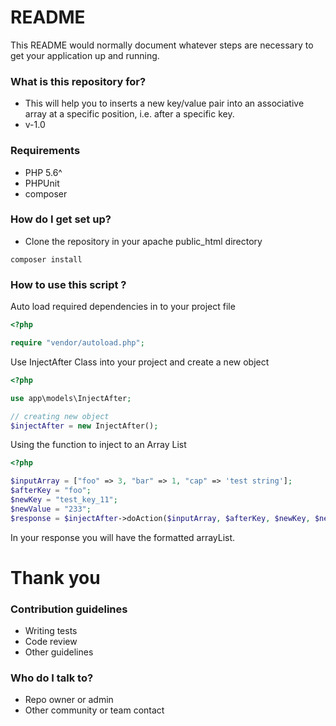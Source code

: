# README #

This README would normally document whatever steps are necessary to get your application up and running.

### What is this repository for? ###

* This will help you to inserts a new key/value pair into an associative array at a specific position, i.e. after a specific key.
* v-1.0


### Requirements ####
* PHP 5.6^
* PHPUnit 
* composer

### How do I get set up? ###

* Clone the repository in your apache public_html directory 
```
composer install
```

### How to use this script ? ###

Auto load required dependencies in to your project file 


```php
<?php 

require "vendor/autoload.php";
```

Use InjectAfter Class into your project and create a new object 



```php
<?php

use app\models\InjectAfter;

// creating new object
$injectAfter = new InjectAfter();

```
Using the function to inject to an Array List
```php
<?php 

$inputArray = ["foo" => 3, "bar" => 1, "cap" => 'test string'];
$afterKey = "foo";
$newKey = "test_key_11";
$newValue = "233";
$response = $injectAfter->doAction($inputArray, $afterKey, $newKey, $newValue);	
```

In your response you will have the formatted arrayList. 

# Thank you 

### Contribution guidelines ###

* Writing tests
* Code review
* Other guidelines

### Who do I talk to? ###

* Repo owner or admin
* Other community or team contact
